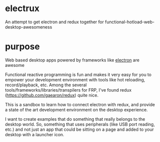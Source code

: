 # electrux
An attempt to get electron and redux together for functional-hotload-web-desktop-awesomeness

# purpose

Web based desktop apps powered by frameworks like [electron](https://github.com/atom/electron) are awesome

Functional reactive programming is fun and makes it very easy for you to empower your development environment with tools like hot reloading, record/playback, etc. 
Among the several tools/frameworks/libraries/transpilers for FRP, I've found redux (https://github.com/gaearon/redux) quite nice.

This is a sandbox to learn how to connect electron with redux, and provide a state of the art development environment on the desktop experience.

I want to create examples that do something that really belongs to the desktop world. So, something that uses peripherals (like USB port reading, etc.) 
and not just an app that could be sitting on a page and added to your desktop with a launcher icon.
